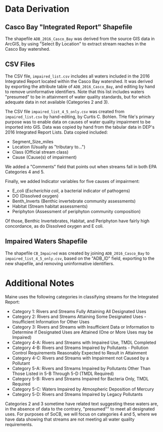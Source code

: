 #  Data Derivation
## Casco Bay "Integrated Report" Shapefile
The shapefile `ADB_2016_Casco_Bay` was derived from the source GIS data
in ArcGIS, by using "Select By Location" to extract stream reaches
in the Casco Bay watershed.

## CSV Files
The CSV file, `impaired_list.csv` includes all waters included in the 2016
Integrated Report located within the Casco Bay watershed.  It was derived by
exporting the attribute table of `ADB_2016_Casco_Bay`, and editing by hand to
remove uninformative identifiers.  Note that this list includes waters 
"presumed" to be in attainment of water quality standards, but for which
adequate data in not available (Categories 2 and 3).

The CSV file `impaired_list_4_5_only.csv` was created from `impaired_list.csv`
by hand-editing, by Curtis C. Bohlen.  THe file's primary purpose was to
enable data on causes of water quality impairment to be imported into GIS.
Data was copied by hand from the tabular data in DEP's 2016 Integrated Report
Lists.  Data copied included:

*  Segment_Size_miles
*  Location  (Usually as "tributary to...")
*  Class     (Official stream class)
*  Cause     (Cause(s) of impairment)

We added a "Comments" field that points out when streams fall in both
EPA Categories 4 and 5.

Finally, we added Indicator variables for five causes of impairment:
*  E_coli  (*Escherichia coli*, a bacterial indicator of pathogens)  
*  DO      (Dissolved oxygen)
*  Benth_Inverts (Benthic invertebrate community assessments)
*  Habitat       (Stream habitat assessments)
*  Periphyton    (Assessment of periphyton community composition)

Of those, Benthic Invertebrates, Habitat, and Periphyton have fairly high 
concordance, as do Dissolved oxygen and E coli.

## Impaired Waters Shapefile
The shapefile `CB_Impaired` was created by joining `ADB_2016_Casco_Bay` to 
`impaired_list_4_5_only.csv`, based on the "ADB_ID" field, exporting to the new
shapefile, and removing uninformative identifiers.

# Additional Notes
Maine uses the following categories in classifying streams for the Integrated
Report:

*  Category 1: Rivers and Streams Fully Attaining All Designated Uses  
*  Category 2: Rivers and Streams Attaining Some Designated Uses - Insufficient
  Information for Other Uses  
*  Category 3: Rivers and Streams with Insufficient Data or Information to
   Determine if Designated Uses are Attained (One or More Uses may be Impaired)  
*  Category 4-A: Rivers and Streams with Impaired Use, TMDL Completed  
*  Category 4-B: Rivers and Streams Impaired by Pollutants - Pollution Control
   Requirements Reasonably Expected to Result in Attainment   
*  Category 4-C: Rivers and Streams with Impairment not Caused by a Pollutant  
*  Category 5-A: Rivers and Streams Impaired by Pollutants Other Than Those
   Listed in 5-B Through 5-D (TMDL Required)  
*  Category 5-B: Rivers and Streams Impaired for Bacteria Only, TMDL Required  
*  Category 5-C: Waters Impaired by Atmospheric Deposition of Mercury  
*  Category 5-D: Rivers and Streams Impaired by Legacy Pollutants  

Categories 2 and 3 sometime have related text suggesting these waters are, in
the absence of data to the contrary, "presumed"" to meet all designated uses.
For purposes of SoCB, we will focus on categories 4 and 5, where we have data
showing that streams are not meeting all water quality requirements.

